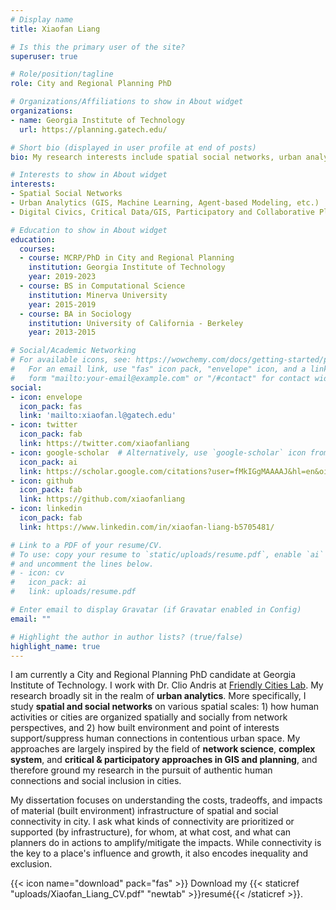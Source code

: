 ```yaml
---
# Display name
title: Xiaofan Liang

# Is this the primary user of the site?
superuser: true

# Role/position/tagline
role: City and Regional Planning PhD

# Organizations/Affiliations to show in About widget
organizations:
- name: Georgia Institute of Technology
  url: https://planning.gatech.edu/

# Short bio (displayed in user profile at end of posts)
bio: My research interests include spatial social networks, urban analytics, and participatory planning.

# Interests to show in About widget
interests:
- Spatial Social Networks
- Urban Analytics (GIS, Machine Learning, Agent-based Modeling, etc.)
- Digital Civics, Critical Data/GIS, Participatory and Collaborative Planning

# Education to show in About widget
education:
  courses:
  - course: MCRP/PhD in City and Regional Planning
    institution: Georgia Institute of Technology
    year: 2019-2023
  - course: BS in Computational Science
    institution: Minerva University 
    year: 2015-2019
  - course: BA in Sociology
    institution: University of California - Berkeley
    year: 2013-2015

# Social/Academic Networking
# For available icons, see: https://wowchemy.com/docs/getting-started/page-builder/#icons
#   For an email link, use "fas" icon pack, "envelope" icon, and a link in the
#   form "mailto:your-email@example.com" or "/#contact" for contact widget.
social:
- icon: envelope
  icon_pack: fas
  link: 'mailto:xiaofan.l@gatech.edu'
- icon: twitter
  icon_pack: fab
  link: https://twitter.com/xiaofanliang
- icon: google-scholar  # Alternatively, use `google-scholar` icon from `ai` icon pack
  icon_pack: ai
  link: https://scholar.google.com/citations?user=fMkIGgMAAAAJ&hl=en&oi=ao
- icon: github
  icon_pack: fab
  link: https://github.com/xiaofanliang
- icon: linkedin
  icon_pack: fab
  link: https://www.linkedin.com/in/xiaofan-liang-b5705481/

# Link to a PDF of your resume/CV.
# To use: copy your resume to `static/uploads/resume.pdf`, enable `ai` icons in `params.toml`, 
# and uncomment the lines below.
# - icon: cv
#   icon_pack: ai
#   link: uploads/resume.pdf

# Enter email to display Gravatar (if Gravatar enabled in Config)
email: ""

# Highlight the author in author lists? (true/false)
highlight_name: true
---
```


I am currently a City and Regional Planning PhD candidate at Georgia Institute of Technology. I work with Dr. Clio Andris at [Friendly Cities Lab](https://friendlycities.gatech.edu/). My research broadly sit in the realm of **urban analytics**. More specifically, I study **spatial and social networks** on various spatial scales: 1) how human activities or cities are organized spatially and socially from network perspectives, and 2) how built environment and point of interests support/suppress human connections in contentious urban space. My approaches are largely inspired by the field of **network science**, **complex system**, and **critical & participatory approaches in GIS and planning**, and therefore ground my research in the pursuit of authentic human connections and social inclusion in cities. 

My dissertation focuses on understanding the costs, tradeoffs, and impacts of material (built environment) infrastructure of spatial and social connectivity in city. I ask what kinds of connectivity are prioritized or supported (by infrastructure), for whom, at what cost, and what can planners do in actions to amplify/mitigate the impacts. While connectivity is the key to a place's influence and growth, it also encodes inequality and exclusion.  

{{< icon name="download" pack="fas" >}} Download my {{< staticref "uploads/Xiaofan_Liang_CV.pdf" "newtab" >}}resumé{{< /staticref >}}.
